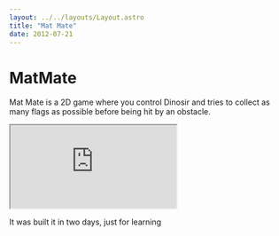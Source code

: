 ```yaml
---
layout: ../../layouts/Layout.astro
title: "Mat Mate"
date: 2012-07-21
---
```


# MatMate

Mat Mate is a 2D game where you control Dinosir and tries to collect as many flags as possible before being hit by an obstacle.

<iframe src="https://www.youtube.com/embed/B1V8TIq4-j0"></iframe>

It was built it in two days, just for learning
